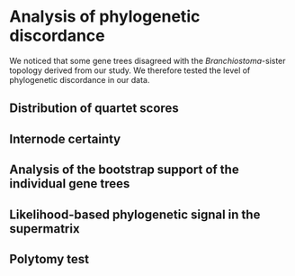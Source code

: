 # Analysis of phylogenetic discordance

We noticed that some gene trees disagreed with the _Branchiostoma_-sister topology derived from our study. We therefore tested the level of phylogenetic discordance in our data.

## Distribution of quartet scores

## Internode certainty

## Analysis of the bootstrap support of the individual gene trees

## Likelihood-based phylogenetic signal in the supermatrix

## Polytomy test
